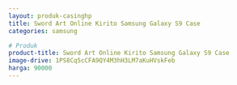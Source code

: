 ```yaml
---
layout: produk-casinghp
title: Sword Art Online Kirito Samsung Galaxy S9 Case
categories: samsung

# Produk
product-title: Sword Art Online Kirito Samsung Galaxy S9 Case
image-drive: 1PS8Cq5cCFA9QY4M3hH3LM7aKuHVskFeb
harga: 90000
---
```

